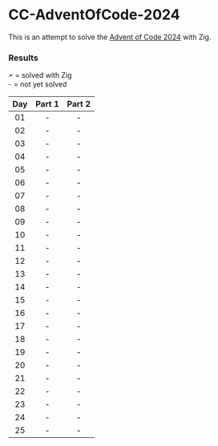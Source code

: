 # CC-AdventOfCode-2024

This is an attempt to solve the [Advent of Code 2024](https://adventofcode.com/2024) with Zig.

### Results

🗲 = solved with Zig\
 \- = not yet solved

| Day | Part 1 | Part 2 |
|:---:| :---: |:------:|
| 01  | - |   -    |
| 02  | - |   -    |
| 03  | - |   -    |
| 04  | - |   -    |
| 05  | - |   -    |
| 06  | - |   -    |
| 07  | - |   -    |
| 08  | - |   -    |
| 09  | - |   -    |
| 10  | - |   -    |
| 11  | - |   -    |
| 12  | - |   -    |
| 13  | - |   -    |
| 14  | - |   -    |
| 15  | - |   -    |
| 16  | - |   -    |
| 17  | - |   -    |
| 18  | - |   -    |
| 19  | - |   -    |
| 20  | - |   -    |
| 21  | - |   -    |
| 22  | - |   -    |
| 23  | - |   -    |
| 24  | - |   -    |
| 25  | - |   -    |